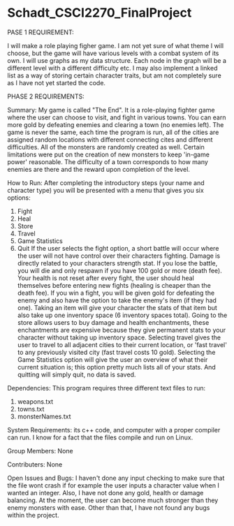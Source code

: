 # Schadt_CSCI2270_FinalProject

PASE 1 REQUIREMENT:

I will make a role playing figher game. I am not yet sure of what theme I will choose, but the game will have various levels with a combat system of its own.
I will use graphs as my data structure. Each node in the graph will be a different level with a different difficulty etc. 
I may also implement a linked list as a way of storing certain character traits, but am not completely sure as I have not yet started the code.


PHASE 2 REQUIREMENTS:

Summary:
My game is called "The End". It is a role-playing fighter game where the user can choose to visit, and fight in various towns. You can earn more gold by defeating enemies and clearing a town (no enemies left). The game is never the same, each time the program is run, all of the cities are assigned random locations with different connecting cites and different difficulties. All of the monsters are randomly created as well. Certain limitations were put on the creation of new monsters to keep 'in-game power' reasonable. The difficulty of a town corresponds to how many enemies are there and the reward upon completion of the level.

How to Run:
After completing the introductory steps (your name and character type) you will be presented with a menu that gives you six options:
1. Fight
2. Heal
3. Store
4. Travel
5. Game Statistics
6. Quit
If the user selects the fight option, a short battle will occur where the user will not have control over their characters fighting. Damage is directly related to your characters strength stat. If you lose the battle, you will die and only respawn if you have 100 gold or more (death fee). Your health is not reset after every fight, the user should heal themselves before entering new fights (healing is cheaper than the death fee). If you win a fight, you will be given gold for defeating the enemy and also have the option to take the enemy's item (if they had one). Taking an item will give your character the stats of that item but also take up one inventory space (6 inventory spaces total). Going to the store allows users to buy damage and health enchantments, these enchantments are expensive because they give permanent stats to your character without taking up inventory space. Selecting travel gives the user to travel to all adjacent cities to their current location, or 'fast travel' to any previously visited city (fast travel costs 10 gold). Selecting the Game Statistics option will give the user an overview of what their current situation is; this option pretty much lists all of your stats. And quitting will simply quit, no data is saved.

Dependencies:
This program requires three different text files to run:
1. weapons.txt
2. towns.txt
3. monsterNames.txt

System Requirements:
its c++ code, and computer with a proper compiler can run.
I know for a fact that the files compile and run on Linux.

Group Members:
None

Contributers: 
None

Open Issues and Bugs:
I haven't done any input checking to make sure that the file wont crash if for example the user inputs a character value when I wanted an integer.
Also, I have not done any gold, health or damage balancing. At the moment, the user can become much stronger than they enemy monsters with ease.
Other than that, I have not found any bugs within the project.
